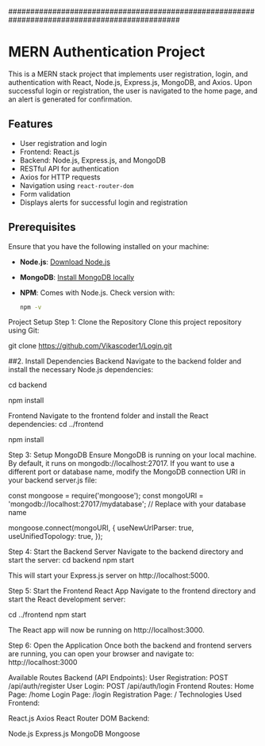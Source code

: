 ###############################################################################################
# MERN Authentication Project

This is a MERN stack project that implements user registration, login, and authentication with React, Node.js, Express.js, MongoDB, and Axios. Upon successful login or registration, the user is navigated to the home page, and an alert is generated for confirmation.

## Features

- User registration and login
- Frontend: React.js
- Backend: Node.js, Express.js, and MongoDB
- RESTful API for authentication
- Axios for HTTP requests
- Navigation using `react-router-dom`
- Form validation
- Displays alerts for successful login and registration

## Prerequisites

Ensure that you have the following installed on your machine:

- **Node.js**: [Download Node.js](https://nodejs.org/)
- **MongoDB**: [Install MongoDB locally](https://docs.mongodb.com/manual/installation/)
- **NPM**: Comes with Node.js. Check version with:

  ```bash
  npm -v

Project Setup
Step 1: Clone the Repository
Clone this project repository using Git:
  
   git clone https://github.com/Vikascoder1/Login.git

##2. Install Dependencies
Backend
Navigate to the backend folder and install the necessary Node.js dependencies:

cd backend

npm install

Frontend
Navigate to the frontend folder and install the React dependencies:
cd ../frontend

npm install

Step 3: Setup MongoDB
Ensure MongoDB is running on your local machine. By default, it runs on mongodb://localhost:27017. If you want to use a different port or database name, modify the MongoDB connection URI in your backend server.js file:

const mongoose = require('mongoose');
const mongoURI = 'mongodb://localhost:27017/mydatabase'; // Replace with your database name

mongoose.connect(mongoURI, {
  useNewUrlParser: true,
  useUnifiedTopology: true,
});

Step 4: Start the Backend Server
Navigate to the backend directory and start the server:
cd backend
npm start

This will start your Express.js server on http://localhost:5000.

Step 5: Start the Frontend React App
Navigate to the frontend directory and start the React development server:

cd ../frontend
npm start

The React app will now be running on http://localhost:3000.

Step 6: Open the Application
Once both the backend and frontend servers are running, you can open your browser and navigate to: http://localhost:3000

Available Routes
Backend (API Endpoints):
User Registration: POST /api/auth/register
User Login: POST /api/auth/login
Frontend Routes:
Home Page: /home
Login Page: /login
Registration Page: /
Technologies Used
Frontend:

React.js
Axios
React Router DOM
Backend:

Node.js
Express.js
MongoDB
Mongoose

